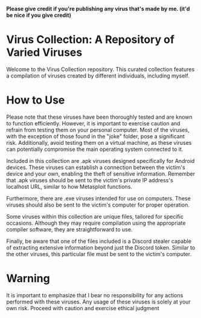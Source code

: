 **Please give credit if you're publishing any virus that's made by me. (it'd be nice if you give credit)**

# Virus Collection: A Repository of Varied Viruses

Welcome to the Virus Collection repository. This curated collection features a compilation of viruses created by different individuals, including myself.

# How to Use
 
Please note that these viruses have been thoroughly tested and are known to function efficiently. However, it is important to exercise caution and refrain from testing them on your personal computer. Most of the viruses, with the exception of those found in the "joke" folder, pose a significant risk. Additionally, avoid testing them on a virtual machine, as these viruses can potentially compromise the main operating system connected to it.

Included in this collection are .apk viruses designed specifically for Android devices. These viruses can establish a connection between the victim's device and your own, enabling the theft of sensitive information. Remember that .apk viruses should be sent to the victim's private IP address's localhost URL, similar to how Metasploit functions.

Furthermore, there are .exe viruses intended for use on computers. These viruses should also be sent to the victim's computer for proper operation.

Some viruses within this collection are unique files, tailored for specific occasions. Although they may require compilation using the appropriate compiler software, they are straightforward to use.

Finally, be aware that one of the files included is a Discord stealer capable of extracting extensive information beyond just the Discord token. Similar to the other viruses, this particular file must be sent to the victim's computer.

# Warning

It is important to emphasize that I bear no responsibility for any actions performed with these viruses. Any usage of these viruses is solely at your own risk. Proceed with caution and exercise ethical judgment
